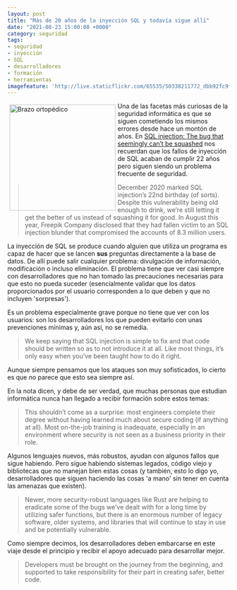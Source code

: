 ```yaml
---
layout: post
title: "Más de 20 años de la inyección SQL y todavía sigue allí"
date: "2021-08-23 15:00:00 +0000"
category: seguridad
tags:
- seguridad
- inyección
- SQL
- desarrolladores
- formación
- herramientas
imagefeature: 'http://live.staticflickr.com/65535/50338211772_dbb92fc9f3.jpg'
---
```

<a href="https://www.flickr.com/photos/fernand0/50338211772/" title="Brazo ortopédico "><img src="http://live.staticflickr.com/65535/50338211772_dbb92fc9f3.jpg" alt="Brazo ortopédico " width="240" style="float:left; margin:5px"></a>
Una de las facetas más curiosas de la seguridad informática es que se siguen cometiendo los mismos errores desde hace un montón de años. En [SQL injection: The bug that seemingly can’t be squashed](https://www.helpnetsecurity.com/2021/01/11/sql-injection-bug/) nos recuerdan que los fallos de inyección de SQL acaban de cumplir 22 años pero siguen siendo un problema frecuente de seguridad.

> December 2020 marked SQL injection’s 22nd birthday (of sorts). Despite this vulnerability being old enough to drink, we’re still letting it get the better of us instead of squashing it for good. In August this year, Freepik Company disclosed that they had fallen victim to an SQL injection blunder that compromised the accounts of 8.3 million users. 

La inyección de SQL se produce cuando alguien que utiliza un programa es capaz de hacer que se lancen **sus** preguntas directamente a la base de datos. De allí puede salir cualquier problema: divulgación de información, modificación o incluso eliminación. El problema tiene que ver casi siempre con desarrolladores que no han tomado las precauciones necesarias para que esto no pueda suceder (esencialmente validar que los datos proporcionados por el usuario corresponden a lo que deben y que no incluyen 'sorpresas').

Es un problema especialmente grave porque no tiene que ver con los usuarios: son los desarrolladores los que pueden evitarlo con unas prevenciones mínimas y, aún así, no se remedia.

> We keep saying that SQL injection is simple to fix and that code should be written so as to not introduce it at all. Like most things, it’s only easy when you’ve been taught how to do it right. 

Aunque siempre pensamos que los ataques son muy sofisticados, lo cierto es que no parece que esto sea siempre así.

En la nota dicen, y debe de ser verdad, que muchas personas que estudian informática nunca han llegado a recibir formación sobre estos temas:

> This shouldn’t come as a surprise: most engineers complete their degree without having learned much about secure coding (if anything at all). Most on-the-job training is inadequate, especially in an environment where security is not seen as a business priority in their role. 

Algunos lenguajes nuevos, más robustos, ayudan con algunos fallos que sigue habiendo. Pero sigue habiendo sistemas legados, código viejo y bibliotecas que no manejan bien estas cosas (y también, esto lo digo yo, desarrolladores que siguen haciendo las cosas 'a mano' sin tener en cuenta las amenazas que existen).

> Newer, more security-robust languages like Rust are helping to eradicate some of the bugs we’ve dealt with for a long time by utilizing safer functions, but there is an enormous number of legacy software, older systems, and libraries that will continue to stay in use and be potentially vulnerable. 

Como siempre decimos, los desarrolladores deben embarcarse en este viaje desde el principio y recibir el apoyo adecuado para desarrollar mejor.

> Developers must be brought on the journey from the beginning, and supported to take responsibility for their part in creating safer, better code. 
